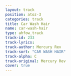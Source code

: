 ```yaml
---
layout: track
position: atoz-3
categories: track
title: Car Wash Hair
name: car-wash-hair
type: ahfow_track
track-id: 233
track-lyrics: 
track-author: Mercury Rev
track-sort: "CAR WASH HAIR"
track-alpha: C
track-original: Mercury Rev
cover: true
---
```

